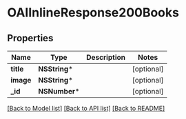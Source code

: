 # OAIInlineResponse200Books

## Properties
Name | Type | Description | Notes
------------ | ------------- | ------------- | -------------
**title** | **NSString*** |  | [optional] 
**image** | **NSString*** |  | [optional] 
**_id** | **NSNumber*** |  | [optional] 

[[Back to Model list]](../README.md#documentation-for-models) [[Back to API list]](../README.md#documentation-for-api-endpoints) [[Back to README]](../README.md)


